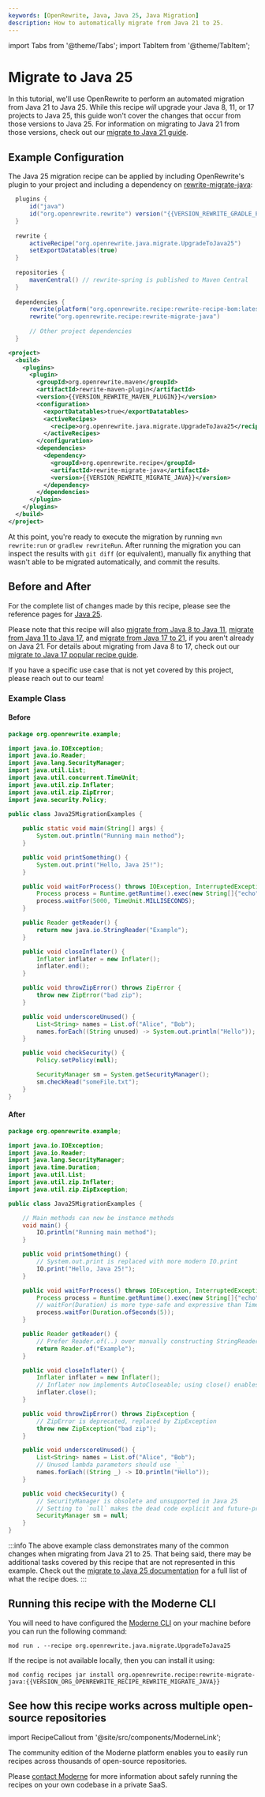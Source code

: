 ```yaml
---
keywords: [OpenRewrite, Java, Java 25, Java Migration]
description: How to automatically migrate from Java 21 to 25.
---
```


import Tabs from '@theme/Tabs';
import TabItem from '@theme/TabItem';

# Migrate to Java 25

In this tutorial, we'll use OpenRewrite to perform an automated migration from Java 21 to Java 25. While this recipe _will_ upgrade your Java 8, 11, or 17 projects to Java 25, this guide won't cover the changes that occur from those versions to Java 25. For information on migrating to Java 21 from those versions, check out our [migrate to Java 21 guide](./migrate-to-java-21.md).

## Example Configuration

The Java 25 migration recipe can be applied by including OpenRewrite's plugin to your project and including a dependency on [rewrite-migrate-java](https://github.com/openrewrite/rewrite-migrate-java):

<Tabs groupId="projectType">
<TabItem value="gradle" label="Gradle">

```groovy title="build.gradle"
  plugins {
      id("java")
      id("org.openrewrite.rewrite") version("{{VERSION_REWRITE_GRADLE_PLUGIN}}")
  }
  
  rewrite {
      activeRecipe("org.openrewrite.java.migrate.UpgradeToJava25")
      setExportDatatables(true)
  }
  
  repositories {
      mavenCentral() // rewrite-spring is published to Maven Central
  }
  
  dependencies {
      rewrite(platform("org.openrewrite.recipe:rewrite-recipe-bom:latest.release"))
      rewrite("org.openrewrite.recipe:rewrite-migrate-java")
  
      // Other project dependencies
  }
```

</TabItem>

<TabItem value="maven" label="Maven">

```xml title="pom.xml"
<project>
  <build>
    <plugins>
      <plugin>
        <groupId>org.openrewrite.maven</groupId>
        <artifactId>rewrite-maven-plugin</artifactId>
        <version>{{VERSION_REWRITE_MAVEN_PLUGIN}}</version>
        <configuration>
          <exportDatatables>true</exportDatatables>
          <activeRecipes>
            <recipe>org.openrewrite.java.migrate.UpgradeToJava25</recipe>
          </activeRecipes>
        </configuration>
        <dependencies>
          <dependency>
            <groupId>org.openrewrite.recipe</groupId>
            <artifactId>rewrite-migrate-java</artifactId>
            <version>{{VERSION_REWRITE_MIGRATE_JAVA}}</version>
          </dependency>
        </dependencies>
      </plugin>
    </plugins>
  </build>
</project>
```

</TabItem>

</Tabs>

At this point, you're ready to execute the migration by running `mvn rewrite:run` or `gradlew rewriteRun`. After running the migration you can inspect the results with `git diff` (or equivalent), manually fix anything that wasn't able to be migrated automatically, and commit the results.

## Before and After

For the complete list of changes made by this recipe, please see the reference pages for [Java 25](../../recipes/java/migrate/upgradetojava25.md).

Please note that this recipe will also [migrate from Java 8 to Java 11](../../recipes/java/migrate/java8tojava11.md), [migrate from Java 11 to Java 17](../../recipes/java/migrate/upgradetojava17.md), and [migrate from Java 17 to 21](../../recipes/java/migrate/upgradetojava21.md), if you aren't already on Java 21. For details about migrating from Java 8 to 17, check out our [migrate to Java 17 popular recipe guide](./migrate-to-java-17.md).

If you have a specific use case that is not yet covered by this project, please reach out to our team!

### Example Class

#### Before

```java
package org.openrewrite.example;

import java.io.IOException;
import java.io.Reader;
import java.lang.SecurityManager;
import java.util.List;
import java.util.concurrent.TimeUnit;
import java.util.zip.Inflater;
import java.util.zip.ZipError;
import java.security.Policy;

public class Java25MigrationExamples {
  
    public static void main(String[] args) {
        System.out.println("Running main method");
    }

    public void printSomething() {
        System.out.print("Hello, Java 25!");
    }

    public void waitForProcess() throws IOException, InterruptedException {
        Process process = Runtime.getRuntime().exec(new String[]{"echo", "test"});
        process.waitFor(5000, TimeUnit.MILLISECONDS);
    }

    public Reader getReader() {
        return new java.io.StringReader("Example");
    }

    public void closeInflater() {
        Inflater inflater = new Inflater();
        inflater.end();
    }

    public void throwZipError() throws ZipError {
        throw new ZipError("bad zip");
    }

    public void underscoreUnused() {
        List<String> names = List.of("Alice", "Bob");
        names.forEach((String unused) -> System.out.println("Hello"));
    }

    public void checkSecurity() {
        Policy.setPolicy(null);

        SecurityManager sm = System.getSecurityManager();
        sm.checkRead("someFile.txt");
    }
}
```

#### After

```java
package org.openrewrite.example;

import java.io.IOException;
import java.io.Reader;
import java.lang.SecurityManager;
import java.time.Duration;
import java.util.List;
import java.util.zip.Inflater;
import java.util.zip.ZipException;

public class Java25MigrationExamples {

    // Main methods can now be instance methods
    void main() {
        IO.println("Running main method");
    }

    public void printSomething() {
        // System.out.print is replaced with more modern IO.print
        IO.print("Hello, Java 25!");
    }

    public void waitForProcess() throws IOException, InterruptedException {
        Process process = Runtime.getRuntime().exec(new String[]{"echo", "test"});
        // waitFor(Duration) is more type-safe and expressive than TimeUnit constants
        process.waitFor(Duration.ofSeconds(5));
    }

    public Reader getReader() {
        // Prefer Reader.of(..) over manually constructing StringReader
        return Reader.of("Example");
    }

    public void closeInflater() {
        Inflater inflater = new Inflater();
        // Inflater now implements AutoCloseable; using close() enables try-with-resources
        inflater.close();
    }

    public void throwZipError() throws ZipException {
        // ZipError is deprecated, replaced by ZipException
        throw new ZipException("bad zip");
    }

    public void underscoreUnused() {
        List<String> names = List.of("Alice", "Bob");
        // Unused lambda parameters should use `_`
        names.forEach((String _) -> IO.println("Hello"));
    }

    public void checkSecurity() {
        // SecurityManager is obsolete and unsupported in Java 25
        // Setting to `null` makes the dead code explicit and future-proof
        SecurityManager sm = null;
    }
}
```

:::info
The above example class demonstrates many of the common changes when migrating from Java 21 to 25. That being said, there may be additional tasks covered by this recipe that are not represented in this example. Check out the [migrate to Java 25 documentation](../../recipes/java/migrate/upgradetojava25.md) for a full list of what the recipe does.
:::

## Running this recipe with the Moderne CLI

You will need to have configured the [Moderne CLI](https://docs.moderne.io/user-documentation/moderne-cli/getting-started/cli-intro) on your machine before you can run the following command:

```shell title="shell"
mod run . --recipe org.openrewrite.java.migrate.UpgradeToJava25
```

If the recipe is not available locally, then you can install it using:

```shell title="shell"
mod config recipes jar install org.openrewrite.recipe:rewrite-migrate-java:{{VERSION_ORG_OPENREWRITE_RECIPE_REWRITE_MIGRATE_JAVA}}
```

## See how this recipe works across multiple open-source repositories

import RecipeCallout from '@site/src/components/ModerneLink';

<RecipeCallout link="https://app.moderne.io/recipes/org.openrewrite.java.migrate.UpgradeToJava25" />

The community edition of the Moderne platform enables you to easily run recipes across thousands of open-source repositories.

Please [contact Moderne](https://moderne.io/product) for more information about safely running the recipes on your own codebase in a private SaaS.